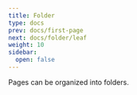 ```yaml
---
title: Folder
type: docs
prev: docs/first-page
next: docs/folder/leaf
weight: 10
sidebar:
  open: false
---
```


Pages can be organized into folders.
